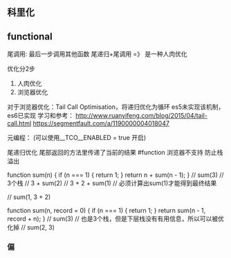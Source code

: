 
## 科里化



## functional
尾调用: 最后一步调用其他函数
尾递归+尾调用 =》 是一种人肉优化

优化分2步 
1. 人肉优化
2. 浏览器优化 

对于浏览器优化：Tail Call Optimisation，将递归优化为循环
es5未实现该机制，es6已实现
学习和参考：
http://www.ruanyifeng.com/blog/2015/04/tail-call.html
https://segmentfault.com/a/1190000004018047


元编程： (可以使用__TCO__ENABLED = true 开启)  

尾递归优化 尾部返回的方法里传递了当前的结果
#function 浏览器不支持
防止栈溢出

function sum(n) {
if (n === 1) {
return 1;
}
return n + sum(n - 1);
}
// sum(3) // 3个栈
// 3 + sum(2)
// 3 + 2 + sum(1) // 必须计算出sum(1)才能得到最终结果

// sum(1, 3 + 2)



function sum(n, record = 0) {
if (n === 1) {
return 1;
}
return sum(n - 1, record + n);
}
// sum(3) // 也是3个栈，但是下层栈没有有用信息，所以可以被优化掉
// sum(2, 3)


### 偏